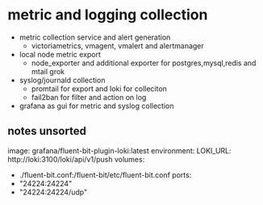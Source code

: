 # metric and logging collection

+ metric collection service and alert generation
    + victoriametrics, vmagent, vmalert and alertmanager
+ local node metric export
    + node_exporter and additional exporter for postgres,mysql,redis and mtail grok
+ syslog/journald collection
    + promtail for export and loki for colleciton
    + fail2ban for filter and action on log
+ grafana as gui for metric and syslog collection


## notes unsorted

image: grafana/fluent-bit-plugin-loki:latest
environment:
  LOKI_URL: http://loki:3100/loki/api/v1/push
volumes:
  - ./fluent-bit.conf:/fluent-bit/etc/fluent-bit.conf
ports:
  - "24224:24224"
  - "24224:24224/udp"
